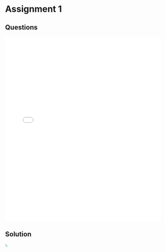 # Assignment 1  

## Questions
<embed src="Assignment 1.pdf" type="application/pdf" width="100%" height="600px" />

## Solution  
```matlab
% 

